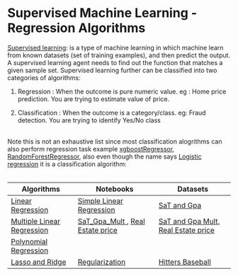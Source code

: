 # Supervised Machine Learning - Regression Algorithms
<a href='https://developers.google.com/machine-learning/intro-to-ml/supervised'>Supervised learning</a>: is a type of machine learning in which machine learn
from known datasets (set of training examples), and then predict the output.
A supervised learning agent needs to find out the function that matches a given sample set.
Supervised learning further can be classified into two categories of algorithms:

1) Regression : When the outcome is pure numeric value. 
	eg : Home price prediction. You are trying to estimate value of price.

2) Classification : When the outcome is a category/class. 
	eg: Fraud detection. You are trying to identify Yes/No class

<br>
Note this is not an exhaustive list since most classification alogrithms can also perform regression task example <a href="https://scikit-learn.org/stable/auto_examples/ensemble/plot_gradient_boosting_regression.html">xgboostRegressor</a>,  <a href="https://scikit-learn.org/stable/modules/generated/sklearn.ensemble.RandomForestRegressor.html">RandomForestRegressor</a>, also even though the name says <a href="https://scikit-learn.org/stable/modules/generated/sklearn.linear_model.LogisticRegression.html">Logistic regression</a> it is a classification algorithm:
<br>
<br>
<table>
   <thead>
      <tr>
         <th>Algorithms</th>
         <th>Notebooks</th>
        <th>Datasets</th>
      </tr>
   </thead>
   <tbody>
      <tr>
        <td><a href="">Linear Regression </a></td>
        <td><a href="">Simple Linear Regression </a></td>
        <td><a href="https://github.com/Kmohamedalie/Supervised_Machine_Learning-Regression/blob/master/Dataset/SAT_GPA.csv">SaT and Gpa</a></td>
      </tr>
      <tr>
        <td><a href="">Multiple Linear Regression </a></td>
        <td><a href="https://github.com/Kmohamedalie/Supervised_Machine_Learning-Regression/blob/master/Notebook/Multiple_Linear_Regression_with_Statsmodels_SaT_and_Gpa.ipynb">SaT_Gpa_Mult </a>, <a href="https://github.com/Kmohamedalie/Supervised_Machine_Learning-Regression/blob/master/Notebook/Real_Estate_Housing_Statsmodels.ipynb">Real Estate price </a> </td>
        <td><a href="https://github.com/Kmohamedalie/Supervised_Machine_Learning-Regression/blob/master/Dataset/SAT_GPA_mult.csv"> SaT and Gpa Mult, <a href="https://github.com/Kmohamedalie/Supervised_Machine_Learning-Regression/blob/master/Dataset/real_estate_price_size_year.csv">Real Estate price </a></a></td>
      </tr>
       <tr>
        <td><a href="">Polynomial Regression </a></td>
        <td><a href=""> </a></td>
        <td><a href=""></a></td>
      </tr>   
      <tr>
        <td><a href="">Lasso and Ridge </a></td>
        <td><a href="https://github.com/Kmohamedalie/Supervised_Machine_Learning-Regression/blob/master/Notebook/Ridge_and_Lasso_Regression_Hitters_baseball.ipynb">Regularization</a></td>
        <td><a href="https://github.com/Kmohamedalie/Supervised_Machine_Learning-Regression/blob/master/Dataset/Hitters.csv">Hitters Baseball</a></td>
      </tr>  
    
   </tbody>
</table>
